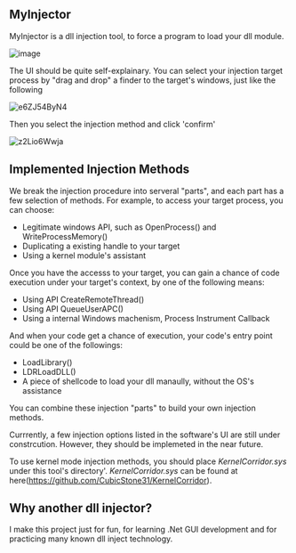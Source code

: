 ## MyInjector

MyInjector is a dll injection tool, to force a program to load your dll module.

![image](https://user-images.githubusercontent.com/90182934/148061599-d7604c54-ccf7-49c8-9383-f427da3c6ea5.png)

The UI should be quite self-explainary. You can select your injection target process by "drag and drop" a finder to the target's windows, just like the following

![e6ZJ54ByN4](https://user-images.githubusercontent.com/90182934/148766791-173f7c3a-9b86-411d-9564-b56b94f79d55.gif)

Then you select the injection method and click 'confirm'

![z2Lio6Wwja](https://user-images.githubusercontent.com/90182934/148767329-e145e744-6b81-4301-832d-1770f0fbf3df.gif)

## Implemented Injection Methods

We break the injection procedure into serveral "parts", and each part has a few selection of methods. For example, to access your target process, you can choose:

+ Legitimate windows API, such as OpenProcess() and WriteProcessMemory()
+ Duplicating a existing handle to your target
+ Using a kernel module's assistant

Once you have the accesss to your target, you can gain a chance of code execution under your target's context, by one of the following means:

+ Using API CreateRemoteThread()
+ Using API QueueUserAPC()
+ Using a internal Windows machenism, Process Instrument Callback

And when your code get a chance of execution, your code's entry point could be one of the followings:

+ LoadLibrary()
+ LDRLoadDLL()
+ A piece of shellcode to load your dll manaully, without the OS's assistance

You can combine these injection "parts" to build your own injection methods.

Currrently, a few injection options listed in the software's UI are still under constrcution. However, they should be implemeted in the near future.

To use kernel mode injection methods, you should place *KernelCorridor.sys* under this tool's directory'. *KernelCorridor.sys* can be found at here(https://github.com/CubicStone31/KernelCorridor).

## Why another dll injector?

I make this project just for fun, for learning .Net GUI development and for practicing many known dll inject technology.
